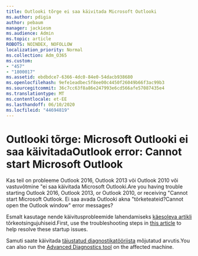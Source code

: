 ```yaml
---
title: Outlooki tõrge ei saa käivitada Microsoft Outlooki
ms.author: pdigia
author: pebaum
manager: jackiesm
ms.audience: Admin
ms.topic: article
ROBOTS: NOINDEX, NOFOLLOW
localization_priority: Normal
ms.collection: Adm_O365
ms.custom:
- "457"
- "1800017"
ms.assetid: ebdbdce7-6366-4dc0-84e0-54dacb938680
ms.openlocfilehash: 9efe1eadbec5f8ee00c4450f26049b66f3ac99b3
ms.sourcegitcommit: 36c7cc63f8a86e247993e6cd566afe57087435e4
ms.translationtype: MT
ms.contentlocale: et-EE
ms.lasthandoff: 06/10/2020
ms.locfileid: "44694819"
---
```

# <a name="outlook-error-cannot-start-microsoft-outlook"></a><span data-ttu-id="15dea-102">Outlooki tõrge: Microsoft Outlooki ei saa käivitada</span><span class="sxs-lookup"><span data-stu-id="15dea-102">Outlook error: Cannot start Microsoft Outlook</span></span>

<span data-ttu-id="15dea-103">Kas teil on probleeme Outlook 2016, Outlook 2013 või Outlook 2010 või vastuvõtmine "ei saa käivitada Microsoft Outlooki.</span><span class="sxs-lookup"><span data-stu-id="15dea-103">Are you having trouble starting Outlook 2016, Outlook 2013, or Outlook 2010, or receiving "Cannot start Microsoft Outlook.</span></span> <span data-ttu-id="15dea-104">Ei saa avada Outlooki akna "tõrketeateid?</span><span class="sxs-lookup"><span data-stu-id="15dea-104">Cannot open the Outlook window" error messages?</span></span>
  
<span data-ttu-id="15dea-105">Esmalt kasutage nende käivitusprobleemide lahendamiseks [käesoleva artikli](https://support.office.com/article/I-can-t-start-Microsoft-Outlook-2016-2013-or-2010-or-receive-the-error-Cannot-start-Microsoft-Office-Outlook-Cannot-open-the-Outlook-Window-d1f69da6-b333-4650-97bf-4d77bd7abb85) tõrkeotsingujuhiseid.</span><span class="sxs-lookup"><span data-stu-id="15dea-105">First, use the troubleshooting steps in [this article](https://support.office.com/article/I-can-t-start-Microsoft-Outlook-2016-2013-or-2010-or-receive-the-error-Cannot-start-Microsoft-Office-Outlook-Cannot-open-the-Outlook-Window-d1f69da6-b333-4650-97bf-4d77bd7abb85) to help resolve these startup issues.</span></span> 
  
<span data-ttu-id="15dea-106">Samuti saate käivitada [täiustatud diagnostikatööriista](https://aka.ms/SaRA-OutlookAdvDiagnostics) mõjutatud arvutis.</span><span class="sxs-lookup"><span data-stu-id="15dea-106">You can also run the [Advanced Diagnostics tool](https://aka.ms/SaRA-OutlookAdvDiagnostics) on the affected machine.</span></span>